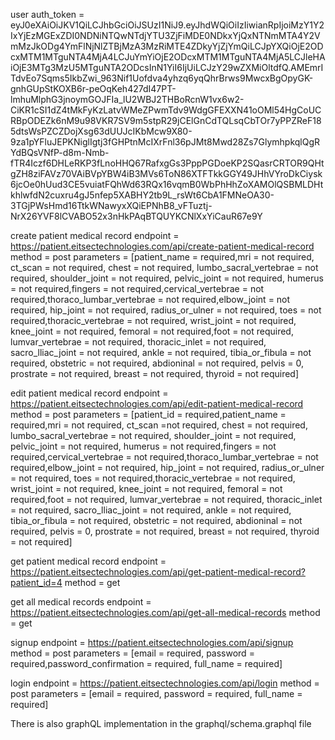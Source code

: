 user auth_token = eyJ0eXAiOiJKV1QiLCJhbGciOiJSUzI1NiJ9.eyJhdWQiOiIzIiwianRpIjoiMzY1Y2IxYjEzMGExZDI0NDNiNTQwNTdjYTU3ZjFiMDE0NDkxYjQxNTNmMTA4Y2VmMzJkODg4YmFlNjNlZTBjMzA3MzRiMTE4ZDkyYjZjYmQiLCJpYXQiOjE2ODcxMTM1MTguNTA4MjA4LCJuYmYiOjE2ODcxMTM1MTguNTA4MjA5LCJleHAiOjE3MTg3MzU5MTguNTA2ODcsInN1YiI6IjUiLCJzY29wZXMiOltdfQ.AMEmrITdvEo7Sqms5IkbZwi_963Nif1Uofdva4yhzq6yqQhrBrws9MwcxBgOpyGK-gnhGUpStKOXB6r-peOqKeh427dI47PT-lmhuMlphG3jnoymGOJFIa_lU2WBJ2THBoRcnW1vx6w2-CiKR1cSI1dZ4tMkFyKzLatvWMeZPwmTdv9WdgGFEXXN41oOMl54HgCoUCRBpODEZk6nM9u98VKR7SV9m5stpR29jCElGnCdTQLsqCbTOr7yPPZReF185dtsWsPZCZDojXsg63dUUJcIKbMcw9X80-9za1pYFluJEPKNiglIgtj3fGHPtnMcIXrFnl36pJMt8Mwd28Zs7GlymhpkqlQgRYdBQsVNfP-d8m-Nmb-fTR4Iczf6DHLeRKP3fLnoHHQ67RafxgGs3PppPGDoeKP2SQasrCRTOR9QHtgZH8ziFAVz70VAiBVpYBW4iB3MVs6ToN86XTFTkkGGY49JHhVYroDkCiysk6jcOe0hUud3CE5vuiatFQhWd63RQx16vqmB0WbPhHhZoXAMOlQSBMLDHtkhlwfdN2cuxru4gJ5nfep5XABHY2tb9L_rsWt6CbA1FMNeOA30-3TGjPWsHmd16TtkWNawyxXQiEPNhB8_vFTuztj-NrX26YVF8lCVABO52x3nHkPAqBTQUYKCNlXxYiCauR67e9Y

create patient medical record endpoint = https://patient.eitsectechnologies.com/api/create-patient-medical-record
method = post
parameters = [patient_name = required,mri = not required, ct_scan = not required, chest = not required,
lumbo_sacral_vertebrae = not required, shoulder_joint = not required, pelvic_joint = not required,
humerus = not required,fingers = not required,cervical_vertebrae = not required,thoraco_lumbar_vertebrae = not required,elbow_joint = not required,
hip_joint = not required, radius_or_ulner = not required, toes = not required,thoracic_vertebrae = not required, wrist_joint = not required,
knee_joint = not required, femoral = not required,foot = not required, lumvar_vertebrae = not required, thoracic_inlet = not required, sacro_lliac_joint = not required,
ankle = not required, tibia_or_fibula = not required, obstetric = not required, abdioninal = not required, pelvis = 0, prostrate = not required,
breast = not required, thyroid = not required]

edit patient medical record endpoint = https://patient.eitsectechnologies.com/api/edit-patient-medical-record
method = post
parameters = [patient_id = required,patient_name = required,mri = not required, ct_scan =not required, chest = not required,
lumbo_sacral_vertebrae = not required, shoulder_joint = not required, pelvic_joint = not required,
humerus = not required,fingers = not required,cervical_vertebrae = not required,thoraco_lumbar_vertebrae = not required,elbow_joint = not required,
hip_joint = not required, radius_or_ulner = not required, toes = not required,thoracic_vertebrae = not required, wrist_joint = not required,
knee_joint = not required, femoral = not required,foot = not required, lumvar_vertebrae = not required, thoracic_inlet = not required, sacro_lliac_joint = not required,
ankle = not required, tibia_or_fibula = not required, obstetric = not required, abdioninal = not required, pelvis = 0, prostrate = not required,
breast = not required, thyroid = not required]

get patient medical record endpoint = https://patient.eitsectechnologies.com/api/get-patient-medical-record?patient_id=4
method = get

get all medical records endpoint = https://patient.eitsectechnologies.com/api/get-all-medical-records
method = get

signup endpoint = https://patient.eitsectechnologies.com/api/signup
method = post
parameters = [email = required, password = required,password_confirmation = required, full_name = required]

login endpoint = https://patient.eitsectechnologies.com/api/login
method = post
parameters = [email = required, password = required, full_name = required]

There is also graphQL implementation in the graphql/schema.graphql file
